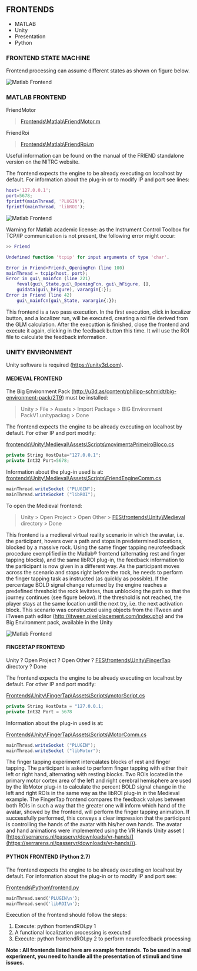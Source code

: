 ## FRONTENDS

* MATLAB
* Unity
* Presentation
* Python

### FRONTEND STATE MACHINE

Frontend processing can assume different states as shown on figure below.

![Matlab Frontend](imgs/figure-frontend-pipeline.png)

<a name="matlab"></a>
### MATLAB FRONTEND

FriendMotor

> [Frontends\Matlab\FriendMotor.m](https://github.com/InstitutoDOr/FriendENGINE/blob/master/frontends/Matlab/FriendMotor.m)


FriendRoi

> [Frontends\Matlab\FriendRoi.m](https://github.com/InstitutoDOr/FriendENGINE/blob/master/frontends/Matlab/FriendRoi.m)


Useful information can be found on the manual of the FRIEND standalone version on the NITRC website.

The frontend expects the engine to be already executing on localhost by default. For information about the plug-in or to modify IP and port see lines:

```matlab
host='127.0.0.1';
port=5678;
fprintf(mainThread, 'PLUGIN');
fprintf(mainThread, 'libROI');
```

![Matlab Frontend](imgs/figure-frontend-1.png)

Warning for Matlab academic license: as the Instrument Control Toolbox for TCP/IP communication is not present, the following error might occur:

```matlab
>> Friend

Undefined function 'tcpip' for input arguments of type 'char'.

Error in Friend>Friend\_OpeningFcn (line 100)
mainThread = tcpip(host, port);
Error in gui\_mainfcn (line 221)
    feval(gui\_State.gui\_OpeningFcn, gui\_hFigure, [],
    guidata(gui\_hFigure), varargin{:});
Error in Friend (line 42)
    gui\_mainfcn(gui\_State, varargin{:});
```

This frontend is a two pass execution. In the first execution, click in localizer button, and a localizer run, will be executed, creating a roi file derived from the GLM calculation. After the executtion is finished, close the frontend and execute it again, clicking in the feedback button this time. It will use the ROI file to calculate the feedback information.


<a name="unity"></a>
### UNITY ENVIRONMENT

Unity software is required (https://unity3d.com).

#### MEDIEVAL FRONTEND

The Big Environment Pack (http://u3d.as/content/philipp-schmidt/big-environment-pack/2T9) must be installed:


> Unity > File > Assets > Import Package > BIG Environment PackV1.unitypackag > Done

The frontend expects the engine to be already executing on localhost by default. For other IP and port modify:

[frontends\Unity\Medieval\Assets\Scripts\movimentaPrimeiroBloco.cs](https://github.com/InstitutoDOr/FriendENGINE/blob/master/frontends/Medieval/Assets/Scripts/movimentaPrimeiroBloco.cs)

```c#
private String HostData="127.0.0.1";
private Int32 Port=5678;
```

Information about the plug-in used is at:
[frontends\Unity\Medieval\Assets\Scripts\FriendEngineComm.cs](https://github.com/InstitutoDOr/FriendENGINE/blob/master/frontends/Medieval/Assets/Scripts/FriendEngineComm.cs)

```c#
mainThread.writeSocket ("PLUGIN");
mainThread.writeSocket ("libROI");
```

To open the Medieval frontend:

> Unity > Open Project > Open Other > [FES\frontends\Unity\Medieval](https://github.com/InstitutoDOr/FriendENGINE/tree/master/frontends/Medieval) directory > Done

This frontend is a medieval virtual reality scenario in which the avatar, i.e. the participant, hovers over a path and stops in predetermined locations, blocked by a massive rock. Using the same finger tapping neurofeedback procedure exemplified in the Matlab® frontend (alternating rest and finger tapping blocks), and the same libROI plug-in, the feedback information to the participant is now given in a different way. As the participant moves across the scenario and stops right before the rock, he needs to perform the finger tapping task as instructed (as quickly as possible). If the percentage BOLD signal change returned by the engine reaches a predefined threshold the rock levitates, thus unblocking the path so that the journey continues (see figure below). If the threshold is not reached, the player stays at the same location until the next try, i.e. the next activation block. This scenario was constructed using objects from the iTween and iTween path editor (http://itween.pixelplacement.com/index.php) and the Big Environment pack, available in the Unity

![Matlab Frontend](imgs/figure-frontend-2.png)


#### FINGERTAP FRONTEND

Unity ? Open Project ? Open Other ? [FES\frontends\Unity\FingerTap](https://github.com/InstitutoDOr/FriendENGINE/tree/master/frontends/FingerTap) directory ? Done

The frontend expects the engine to be already executing on localhost by default. For other IP and port modify:

[Frontends\Unity\FingerTap\Assets\Scripts\motorScript.cs](https://github.com/InstitutoDOr/FriendENGINE/blob/master/frontends/FingerTap/Assets/Scripts/motorScript.cs)

```c#
private String HostData = "127.0.0.1;
private Int32 Port = 5678
```

Information about the plug-in used is at:

[Frontends\Unity\FingerTap\Assets\Scripts\MotorComm.cs](https://github.com/InstitutoDOr/FriendENGINE/blob/master/frontends/FingerTap/Assets/Scripts/FriendEngineComm.cs)

```c#
mainThread.writeSocket ("PLUGIN");
mainThread.writeSocket ("libMotor");
```

The finger tapping experiment intercalates blocks of rest and finger tapping. The participant is asked to perform finger tapping with either their left or right hand, alternating with resting blocks. Two ROIs located in the primary motor cortex area of the left and right cerebral hemisphere are used by the libMotor plug-in to calculate the percent BOLD signal change in the left and right ROIs in the same way as the libROI plug-in in the Medieval example. The FingerTap frontend compares the feedback values between both ROIs in such a way that the greater one will inform which hand of the avatar, showed by the frontend, will perform the finger tapping animation. If successfully performed, this conveys a clear impression that the participant is controlling the hands of the avatar with his/her own hands. The avatar and hand animations were implemented using the VR Hands Unity asset ( [https://serrarens.nl/passervr/downloads/vr-hands/](https://serrarens.nl/passervr/downloads/vr-hands/)).


<a name="python"></a>
#### PYTHON FRONTEND (Python 2.7)

The frontend expects the engine to be already executing on localhost by default. For information about the plug-in or to modify IP and port see:

[Frontends\Python\frontend.py](https://github.com/InstitutoDOr/FriendENGINE/blob/master/frontends/Python/frontend.py)

```python
mainThread.send('PLUGIN\n');
mainThread.send('libROI\n');
```

Execution of the frontend should follow the steps:

1. Execute:  python frontendROI.py 1
2. A functional localization processing is executed
3. Execute:  python frontendROI.py 2 to perform neurofeedback processing

**Note : All frontends listed here are example frontends. To be used in a real experiment, you need to handle all the presentation of stimuli and time issues.**
